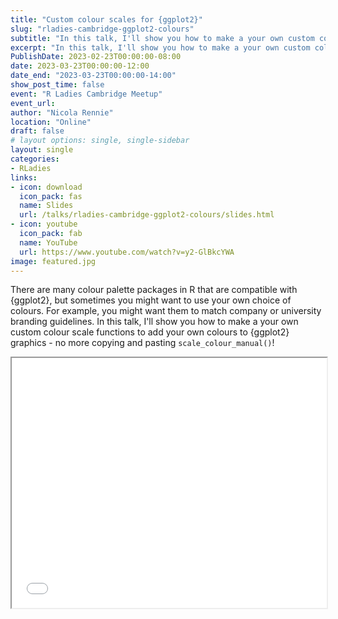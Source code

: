 ```yaml
---
title: "Custom colour scales for {ggplot2}"
slug: "rladies-cambridge-ggplot2-colours"
subtitle: "In this talk, I'll show you how to make a your own custom colour scale functions to add your own colours to {ggplot2} graphics - no more copying and pasting `scale_colour_manual()`!"
excerpt: "In this talk, I'll show you how to make a your own custom colour scale functions to add your own colours to {ggplot2} graphics - no more copying and pasting `scale_colour_manual()`!"
PublishDate: 2023-02-23T00:00:00-08:00
date: 2023-03-23T00:00:00-12:00
date_end: "2023-03-23T00:00:00-14:00"
show_post_time: false
event: "R Ladies Cambridge Meetup"
event_url: 
author: "Nicola Rennie"
location: "Online"
draft: false
# layout options: single, single-sidebar
layout: single
categories:
- RLadies
links:
- icon: download
  icon_pack: fas
  name: Slides
  url: /talks/rladies-cambridge-ggplot2-colours/slides.html
- icon: youtube
  icon_pack: fab
  name: YouTube
  url: https://www.youtube.com/watch?v=y2-GlBkcYWA
image: featured.jpg
---
```


There are many colour palette packages in R that are compatible with {ggplot2}, but sometimes you might want to use your own choice of colours. For example, you might want them to match company or university branding guidelines. In this talk, I'll show you how to make a your own custom colour scale functions to add your own colours to {ggplot2} graphics - no more copying and pasting `scale_colour_manual()`!

<p align="center">
<iframe src="/talks/rladies-cambridge-ggplot2-colours/slides.html" width="100%" height = "400px"></iframe>
</p>


